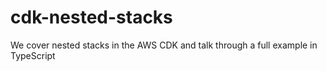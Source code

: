 # cdk-nested-stacks
We cover nested stacks in the AWS CDK and talk through a full example in TypeScript
